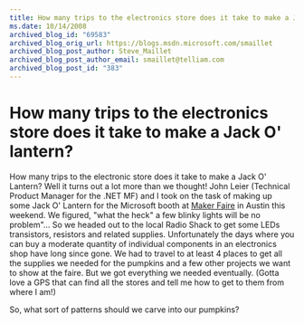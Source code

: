 ```yaml
---
title: How many trips to the electronics store does it take to make a Jack O' lantern?
ms.date: 10/14/2008
archived_blog_id: "69583"
archived_blog_orig_url: https://blogs.msdn.microsoft.com/smaillet
archived_blog_post_author: Steve_Maillet
archived_blog_post_author_email: smaillet@telliam.com
archived_blog_post_id: "383"
---
```


# How many trips to the electronics store does it take to make a Jack O' lantern?

How many trips to the electronic store does it take to make a Jack O' Lantern? Well it turns out a lot more than we thought\! John Leier (Technical Product Manager for the .NET MF) and I took on the task of making up some Jack O' Lantern for the Microsoft booth at [Maker Faire](http://www.makerfaire.com) in Austin this weekend. We figured, "what the heck" a few blinky lights will be no problem"... So we headed out to the local Radio Shack to get some LEDs transistors, resistors and related supplies. Unfortunately the days where you can buy a moderate quantity of individual components in an electronics shop have long since gone. We had to travel to at least 4 places to get all the supplies we needed for the pumpkins and a few other projects we want to show at the faire. But we got everything we needed eventually. (Gotta love a GPS that can find all the stores and tell me how to get to them from where I am\!)

So, what sort of patterns should we carve into our pumpkins?

